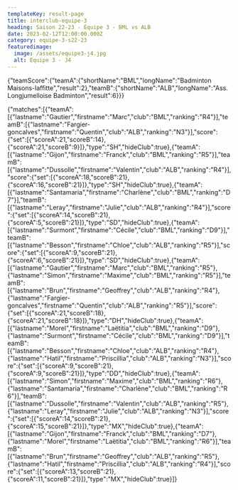 ```yaml
---
templateKey: result-page
title: interclub-equipe-3
heading: Saison 22-23 - Équipe 3 - BML vs ALB
date: 2023-02-12T12:00:00.000Z
category: equipe-3-s22-23
featuredimage:
  image: /assets/equipe3-j4.jpg
  alt: Equipe 3 - J4
---
```


<teamscoreboard>{"teamScore":{"teamA":{"shortName":"BML","longName":"Badminton Maisons-laffitte","result":2},"teamB":{"shortName":"ALB","longName":"Ass. Longjumelloise Badminton","result":6}}}</teamscoreboard>

<scoreboard>{"matches":[{"teamA":[{"lastname":"Gautier","firstname":"Marc","club":"BML","ranking":"R4"}],"teamB":[{"lastname":"Fargier-goncalves","firstname":"Quentin","club":"ALB","ranking":"N3"}],"score":{"set":[{"scoreA":21,"scoreB":14},{"scoreA":21,"scoreB":9}]},"type":"SH","hideClub":true},{"teamA":[{"lastname":"Gijon","firstname":"Franck","club":"BML","ranking":"R5"}],"teamB":[{"lastname":"Dussolle","firstname":"Valentin","club":"ALB","ranking":"R4"}],"score":{"set":[{"scoreA":18,"scoreB":21},{"scoreA":16,"scoreB":21}]},"type":"SH","hideClub":true},{"teamA":[{"lastname":"Santamaria","firstname":"Charlène","club":"BML","ranking":"D7"}],"teamB":[{"lastname":"Leray","firstname":"Julie","club":"ALB","ranking":"R4"}],"score":{"set":[{"scoreA":14,"scoreB":21},{"scoreA":5,"scoreB":21}]},"type":"SD","hideClub":true},{"teamA":[{"lastname":"Surmont","firstname":"Cécile","club":"BML","ranking":"D9"}],"teamB":[{"lastname":"Besson","firstname":"Chloe","club":"ALB","ranking":"R5"}],"score":{"set":[{"scoreA":9,"scoreB":21},{"scoreA":6,"scoreB":21}]},"type":"SD","hideClub":true},{"teamA":[{"lastname":"Gautier","firstname":"Marc","club":"BML","ranking":"R5"},{"lastname":"Simon","firstname":"Maxime","club":"BML","ranking":"R5"}],"teamB":[{"lastname":"Brun","firstname":"Geoffrey","club":"ALB","ranking":"R4"},{"lastname":"Fargier-goncalves","firstname":"Quentin","club":"ALB","ranking":"R5"}],"score":{"set":[{"scoreA":21,"scoreB":18},{"scoreA":21,"scoreB":18}]},"type":"DH","hideClub":true},{"teamA":[{"lastname":"Morel","firstname":"Laëtitia","club":"BML","ranking":"D9"},{"lastname":"Surmont","firstname":"Cécile","club":"BML","ranking":"D9"}],"teamB":[{"lastname":"Besson","firstname":"Chloe","club":"ALB","ranking":"R4"},{"lastname":"Hatil","firstname":"Priscillia","club":"ALB","ranking":"N3"}],"score":{"set":[{"scoreA":9,"scoreB":21},{"scoreA":9,"scoreB":21}]},"type":"DD","hideClub":true},{"teamA":[{"lastname":"Simon","firstname":"Maxime","club":"BML","ranking":"R6"},{"lastname":"Santamaria","firstname":"Charlène","club":"BML","ranking":"R6"}],"teamB":[{"lastname":"Dussolle","firstname":"Valentin","club":"ALB","ranking":"R5"},{"lastname":"Leray","firstname":"Julie","club":"ALB","ranking":"N3"}],"score":{"set":[{"scoreA":14,"scoreB":21},{"scoreA":15,"scoreB":21}]},"type":"MX","hideClub":true},{"teamA":[{"lastname":"Gijon","firstname":"Franck","club":"BML","ranking":"D7"},{"lastname":"Morel","firstname":"Laëtitia","club":"BML","ranking":"R6"}],"teamB":[{"lastname":"Brun","firstname":"Geoffrey","club":"ALB","ranking":"R5"},{"lastname":"Hatil","firstname":"Priscillia","club":"ALB","ranking":"R4"}],"score":{"set":[{"scoreA":13,"scoreB":21},{"scoreA":11,"scoreB":21}]},"type":"MX","hideClub":true}]}</scoreboard>